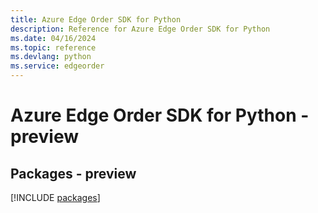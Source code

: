 ```yaml
---
title: Azure Edge Order SDK for Python
description: Reference for Azure Edge Order SDK for Python
ms.date: 04/16/2024
ms.topic: reference
ms.devlang: python
ms.service: edgeorder
---
```

# Azure Edge Order SDK for Python - preview
## Packages - preview
[!INCLUDE [packages](edge-order-index.md)]